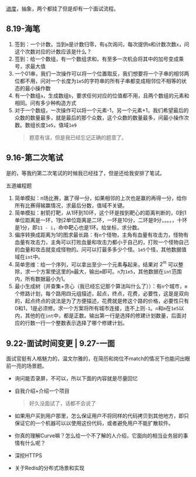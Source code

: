 [进度](https://zhaopin.meituan.com/web/personalCenter/deliveryRecord)，抽象，两个都挂了但是却有一个面试流程。

## 8.19-海笔

1. 签到：一个计数，当到`m`是计数归零，有`q`次询问，每次提供`m`和计数次数`x`，问这个次数对应的计数应该是什么？
2. 签到：给一个数组，有一个数组求和，有至多一次机会将其中的加号变成乘号，求最大值
3. 一个01串，我们一次操作可以将一个位置取反，我们想要将一个子串的相邻两位都不用，问对一个长度为`1e5`的字符串的所有子串都变成相邻位不相等的状态的最小操作数
4. 有一个数组`a`，生成数组`b`，要求任何对应的位值都不用，且两个数组的元素和相同。问有多少种构造方式
5. 对于一个数组，一次操作可以将一个元素-1，另一个元素+1，我们希望最后的众数的数量最多，就是最后的那个众数，这个众数的数量最多，问最小操作次数。数组长度`1e5`，值域`1e9`
	>题意有误，但是我已经忘记正确的题意了。

## 9.16-第二次笔试

是的，等我约第二次笔试的时候我已经挂了，但是还给我安排了笔试。

五道编程题

1. 简单模拟：n场比赛，赢了得一分，如果相邻的上次也是赢的再得一分，给你所有比赛得输赢情况，求最后分数，值域不关键。
2. 简单模拟：射箭打靶，从1环到10环，这个环是按到靶心的距离判断的，0到1单位距离是一环，1到2单位距离是二环，一环是10分，二环是9分，。。。，十环是1分，即`11 - i`，命中靶心也是1环。给坐标，求分数。
3. 偏序转换成距离为1的图求最长路：有`n`个怪物，主角有血量有攻击力，怪物有血量有攻击力，主角可以打败血量和攻击力都小于自己的，打败一个怪物自己的血量和攻击就变成怪物的。问可以打最多多少个怪。`1e5`个怪，其他数据值域在`int`中。
4. 简单思维：给一个序列，可以拿出至少一个元素**与**起来，结果对 $2^{m}$ 可以整除，求一个方案使这里的`m`最大，输出`m`即可。`n`为`1e5`，其他数据在`int`范围内，所有数据最小为1。
5. 最小生成树（并查集+贪心（我已经忘记那个算法叫什么了））：有`n`个城市，`m`个修路计划，每个路用四元组描述，起点，终点，花费，必要性，这是是双向的，起点终点的说法是为了方便描述，花费就是修这个路的价格，必要性只有0和1，1是必须修。求一个方案将所有城市连接，连不上则`-1`。`n`和`m`在`1e5`以内，其他的在`int`中，都是正数。输出第一行是选择的修建计划数量，后面对应的行数一行一个整数表示选择了哪个修建计划。

## 9.22-面试时间变更 | 9.27-一面

面试官挺有人格魅力的，温文尔雅的，在简历和岗位不match的情况下也能问出眼前一亮的场景题。

+ 询问能否录屏，不可以，所以下面的内容就是尽量回忆
+ 自我介绍+介绍一个项目
	>好久没面试了，话都不会说了

+ 如果用户买到用户那里，怎么保证用户不将同样的代码拷贝到其他地方，即只保证它的一个机器可以以使用这份代码，或者避免用户不能扩散软件。
+ 你真的理解Curve嘛？怎么给一个不了解的人介绍，它面向的相当业务层的事情有什么呢？
+ 深挖HTTPS
+ 关于Redis的分布式场景和实现
